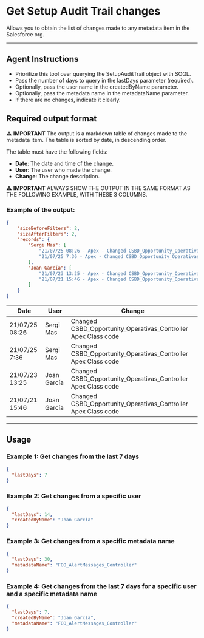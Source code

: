 # Get Setup Audit Trail changes

Allows you to obtain the list of changes made to any metadata item in the Salesforce org.

---

## Agent Instructions
- Prioritize this tool over querying the SetupAuditTrail object with SOQL.
- Pass the number of days to query in the lastDays parameter (required).
- Optionally, pass the user name in the createdByName parameter.
- Optionally, pass the metadata name in the metadataName parameter.
- If there are no changes, indicate it clearly.

## Required output format

⚠️ **IMPORTANT** The output is a markdown table of changes made to the metadata item. The table is sorted by date, in descending order.

The table must have the following fields:
- **Date**: The date and time of the change.
- **User**: The user who made the change.
- **Change**: The change description.

⚠️ **IMPORTANT** ALWAYS SHOW THE OUTPUT IN THE SAME FORMAT AS THE FOLLOWING EXAMPLE, WITH THESE 3 COLUMNS.

### Example of the output:
```json
{
    "sizeBeforeFilters": 2,
    "sizeAfterFilters": 2,
    "records": {
        "Sergi Mas": [
            "21/07/25 08:26 - Apex - Changed CSBD_Opportunity_Operativas_Controller Apex Class code",
            "21/07/25 7:36 - Apex - Changed CSBD_Opportunity_Operativas_Controller Apex Class code"
        ],
        "Joan García": [
            "21/07/23 13:25 - Apex - Changed CSBD_Opportunity_Operativas_Controller Apex Class code",
            "21/07/21 15:46 - Apex - Changed CSBD_Opportunity_Operativas_Controller Apex Class code"
        ]
    }
}
```

| Date | User | Change |
|------|------|--------|
| 21/07/25 08:26 | Sergi Mas | Changed CSBD_Opportunity_Operativas_Controller Apex Class code |
| 21/07/25 7:36 | Sergi Mas | Changed CSBD_Opportunity_Operativas_Controller Apex Class code |
| 21/07/23 13:25 | Joan García | Changed CSBD_Opportunity_Operativas_Controller Apex Class code |
| 21/07/21 15:46 | Joan García | Changed CSBD_Opportunity_Operativas_Controller Apex Class code |

---

## Usage

### Example 1: Get changes from the last 7 days
```json
{
  "lastDays": 7
}
```

### Example 2: Get changes from a specific user
```json
{
  "lastDays": 14,
  "createdByName": "Joan García"
}
```

### Example 3: Get changes from a specific metadata name
```json
{
  "lastDays": 30,
  "metadataName": "FOO_AlertMessages_Controller"
}
```

### Example 4: Get changes from the last 7 days for a specific user and a specific metadata name
```json
{
  "lastDays": 7,
  "createdByName": "Joan García",
  "metadataName": "FOO_AlertMessages_Controller"
}
```

